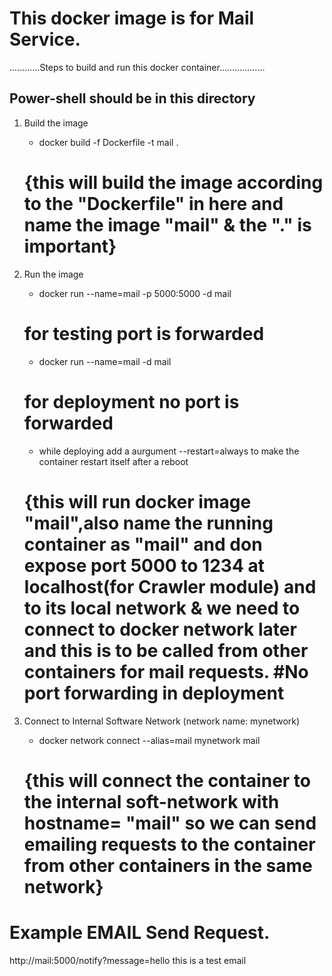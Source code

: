 # This docker image is for Mail Service.

............Steps to build and run this docker container..................
## Power-shell should be in this directory

1. Build the image
    + docker build -f Dockerfile -t mail . 

    # {this will build the image according to the "Dockerfile" in here and name the image "mail" & the "." is important}

2. Run the image
    + docker run --name=mail -p 5000:5000 -d mail
    # for testing port is forwarded
    
    + docker run --name=mail -d mail
    # for deployment no port is forwarded

    + while deploying add a aurgument --restart=always to make the container restart itself after a reboot

    # {this will run docker image "mail",also name the running container as "mail" and don expose port 5000 to 1234 at localhost(for Crawler module) and to its local network & we need to connect to docker network later and this is to be called from other containers for mail requests. #No port forwarding in deployment

3. Connect to Internal Software Network (network name: mynetwork)
    + docker network connect --alias=mail mynetwork mail

    # {this will connect the container to the internal soft-network with hostname= "mail" so we can send emailing requests to the container from other containers in the same network}


# Example EMAIL Send Request.
http://mail:5000/notify?message=hello this is a test email